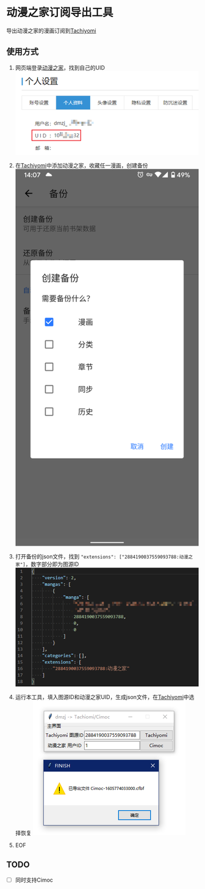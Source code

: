 # 动漫之家订阅导出工具

导出动漫之家的漫画订阅到[Tachiyomi](https://github.com/inorichi/tachiyomi)

## 使用方式

1. 网页端登录[动漫之家](https://i.dmzj.com/my)，找到自己的UID
![](img/uid.png)

2. 在[Tachiyomi](https://github.com/inorichi/tachiyomi)中添加动漫之家，收藏任一漫画，创建备份
![](img/backup.png)

3. 打开备份的json文件，找到 `"extensions": ["2884190037559093788:动漫之家"]`，数字部分即为图源ID
![](img/json.png)

4. 运行本工具，填入图源ID和动漫之家UID，生成json文件，在[Tachiyomi](https://github.com/inorichi/tachiyomi)中选择恢复
![](img/example.png)

5. EOF

## TODO

- [ ] 同时支持Cimoc